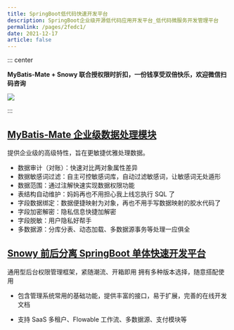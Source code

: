 ```yaml
---
title: SpringBoot低代码快速开发平台
description: SpringBoot企业级开源低代码应用开发平台_低代码微服务开发管理平台
permalink: /pages/2fedc1/
date: 2021-12-17
article: false
---
```


::: center

**MyBatis-Mate + Snowy 联合授权限时折扣，一份钱享受双倍快乐，欢迎微信扫码咨询**

<img align="center" src="/img/springboot.png"/>

:::

## [MyBatis-Mate 企业级数据处理模块](https://baomidou.com/pages/1864e1)

提供企业级的高级特性，旨在更敏捷优雅处理数据。

- 数据审计（对账）：快速对比两对象属性差异
- 数据敏感词过滤：自主可控敏感词库，自动过滤敏感词，让敏感词无处遁形
- 数据范围：通过注解快速实现数据权限功能
- 表结构自动维护：妈妈再也不用担心我上线忘执行 SQL 了
- 字段数据绑定：数据便捷映射为对象，再也不用手写数据映射的胶水代码了
- 字段加密解密：隐私信息快捷加解密
- 字段脱敏：用户隐私好帮手
- 多数据源：分库分表、动态加载、多数据源事务等处理一应俱全

## [Snowy 前后分离 SpringBoot 单体快速开发平台](https://xiaonuo.vip/)

通用型后台权限管理框架，紧随潮流、开箱即用 拥有多种版本选择，随意搭配使用

- 包含管理系统常用的基础功能，提供丰富的接口，易于扩展，完善的在线开发文档

- 支持 SaaS 多租户、Flowable 工作流、多数据源、支付模块等

